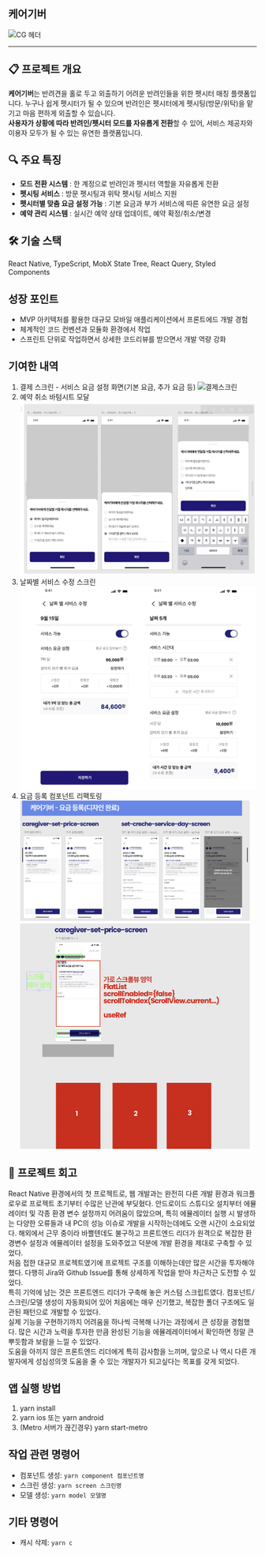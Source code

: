 ## 케어기버

![CG 헤더](https://cdn.myportfolio.com/dd18ab34-b0c4-483d-8da5-b3f0b4e33fa4/d4362c69-bc87-4a9e-9969-6ca662882061_rwc_16x0x1886x728x4096.png?h=90d6074126a6c3b537cae45b61fbf85a "CG 헤더")

---

## 📋 프로젝트 개요
**케어기버**는 반려견을 홀로 두고 외출하기 어려운 반려인들을 위한 펫시터 매칭 플랫폼입니다. 누구나 쉽게 펫시터가 될 수 있으며 반려인은 펫시터에게 펫시팅(방문/위탁)을 맡기고 마음 편하게 외출할 수 있습니다. <br>
**사용자가 상황에 따라 반려인/펫시터 모드를 자유롭게 전환**할 수 있어, 서비스 제공자와 이용자 모두가 될 수 있는 유연한 플랫폼입니다.

## 🔍 주요 특징
- **모드 전환 시스템** : 한 계정으로 반려인과 펫시터 역할을 자유롭게 전환
- **펫시팅 서비스** : 방문 펫시팅과 위탁 펫시팅 서비스 지원
- **펫시터별 맞춤 요금 설정 가능** : 기본 요금과 부가 서비스에 따른 유연한 요금 설정
- **예약 관리 시스템** : 실시간 예약 상태 업데이트, 예약 확정/취소/변경


## 🛠️ 기술 스택
React Native, TypeScript, MobX State Tree, React Query, Styled Components

## 성장 포인트
- MVP 아키텍처를 활용한 대규모 모바일 애플리케이션에서 프론트에드 개발 경험
- 체계적인 코드 컨벤션과 모듈화 환경에서 작업
- 스프린트 단위로 작업하면서 상세한 코드리뷰를 받으면서 개발 역량 강화

## 기여한 내역
1. 결제 스크린 - 서비스 요금 설정 화면(기본 요금, 추가 요금 등)
  ![결제스크린](assets/images/screenshot/payment.jpg)
2. 예약 취소 바텀시트 모달
  ![바텀시트](assets/images/screenshot/bottomsheet.png) 
3. 날짜별 서비스 수정 스크린
   ![서비스](assets/images/screenshot/service.png) 
4. 요금 등록 컴포넌트 리팩토링
   ![리팩토링](assets/images/screenshot/refactoring.png) 


## 📝 프로젝트 회고
React Native 환경에서의 첫 프로젝트로, 웹 개발과는 완전히 다른 개발 환경과 워크플로우로 프로젝트 초기부터 수많은 난관에 부딪혔다. 안드로이드 스튜디오 설치부터 에뮬레이터 및 각종 환경 변수 설정까지 어려움이 많았으며, 특히 에뮬레이터 실행 시 발생하는 다양한 오류들과 내 PC의 성능 이슈로 개발을 시작하는데에도 오랜 시간이 소요되었다. 해외에서 근무 중이라 바쁠텐데도 불구하고 프론트엔드 리더가 원격으로 복잡한 환경변수 설정과 에뮬레이터 설정을 도와주었고 덕분에 개발 환경을 제대로 구축할 수 있었다. <br>
처음 접한 대규모 프로젝트였기에 프로젝트 구조를 이해하는데만 많은 시간을 투자해야 했다. 다행히 Jira와 Github Issue를 통해 상세하게 작업을 받아 차근차근 도전할 수 있었다. <br>
특히 기억에 남는 것은 프론트엔드 리더가 구축해 놓은 커스텀 스크립트였다. 컴포넌트/스크린/모델 생성이 자동화되어 있어 처음에는 매우 신기했고, 복잡한 폴더 구조에도 일관된 패턴으로 개발할 수 있었다. <br>
실제 기능을 구현하기까지 어려움을 하나씩 극복해 나가는 과정에서 큰 성장을 경험했다. 많은 시간과 노력을 투자한 만큼 완성된 기능을 에뮬레레이터에서 확인하면 정말 큰 뿌듯함과 보람을 느낄 수 있었다. <br>
도움을 아끼지 않은 프론트엔드 리더에게 특히 감사함을 느끼며, 앞으로 나 역시 다른 개발자에게 성심성의껏 도움을 줄 수 있는 개발자가 되고싶다는 목표를 갖게 되었다. 


## 앱 실행 방법
1. yarn install
2. yarn ios 또는 yarn android
3. (Metro 서버가 끊긴경우) yarn start-metro


## 작업 관련 명령어

- 컴포넌트 생성: `yarn component 컴포넌트명`
- 스크린 생성: `yarn screen 스크린명`
- 모델 생성: `yarn model 모델명`

## 기타 명령어

- 캐시 삭제: `yarn c `

